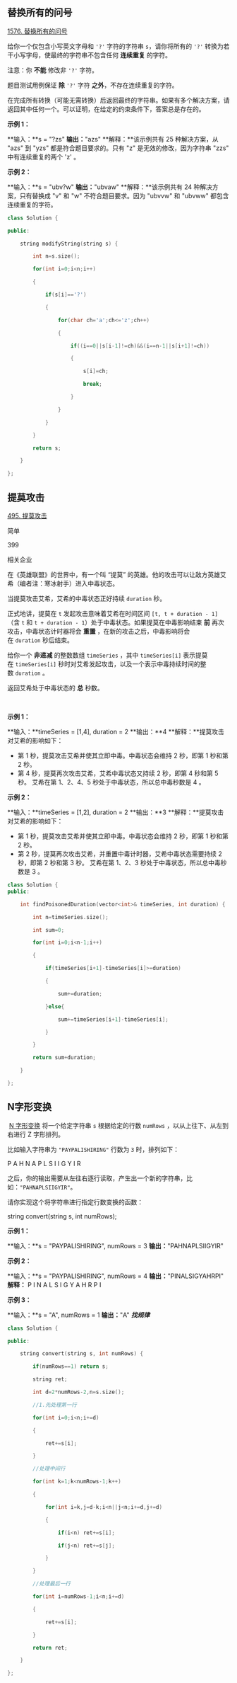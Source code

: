 ## 替换所有的问号
[1576. 替换所有的问号](https://leetcode.cn/problems/replace-all-s-to-avoid-consecutive-repeating-characters/)

给你一个仅包含小写英文字母和 `'?'` 字符的字符串 `s`，请你将所有的 `'?'` 转换为若干小写字母，使最终的字符串不包含任何 **连续重复** 的字符。

注意：你 **不能** 修改非 `'?'` 字符。

题目测试用例保证 **除** `'?'` 字符 **之外**，不存在连续重复的字符。

在完成所有转换（可能无需转换）后返回最终的字符串。如果有多个解决方案，请返回其中任何一个。可以证明，在给定的约束条件下，答案总是存在的。

**示例 1：**

**输入：**s = "?zs"
**输出：**"azs"
**解释：**该示例共有 25 种解决方案，从 "azs" 到 "yzs" 都是符合题目要求的。只有 "z" 是无效的修改，因为字符串 "zzs" 中有连续重复的两个 'z' 。

**示例 2：**

**输入：**s = "ubv?w"
**输出：**"ubvaw"
**解释：**该示例共有 24 种解决方案，只有替换成 "v" 和 "w" 不符合题目要求。因为 "ubvvw" 和 "ubvww" 都包含连续重复的字符。

```cpp
class Solution {

public:

    string modifyString(string s) {

        int n=s.size();

        for(int i=0;i<n;i++)

        {

            if(s[i]=='?')

            {

                for(char ch='a';ch<='z';ch++)

                {

                    if((i==0||s[i-1]!=ch)&&(i==n-1||s[i+1]!=ch))

                    {

                        s[i]=ch;

                        break;

                    }

                }

            }

        }

        return s;

    }

};
```

## 提莫攻击
[495. 提莫攻击](https://leetcode.cn/problems/teemo-attacking/)

简单

399

相关企业

在《英雄联盟》的世界中，有一个叫 “提莫” 的英雄。他的攻击可以让敌方英雄艾希（编者注：寒冰射手）进入中毒状态。

当提莫攻击艾希，艾希的中毒状态正好持续 `duration` 秒。

正式地讲，提莫在 `t` 发起攻击意味着艾希在时间区间 `[t, t + duration - 1]`（含 `t` 和 `t + duration - 1`）处于中毒状态。如果提莫在中毒影响结束 **前** 再次攻击，中毒状态计时器将会 **重置** ，在新的攻击之后，中毒影响将会在 `duration` 秒后结束。

给你一个 **非递减** 的整数数组 `timeSeries` ，其中 `timeSeries[i]` 表示提莫在 `timeSeries[i]` 秒时对艾希发起攻击，以及一个表示中毒持续时间的整数 `duration` 。

返回艾希处于中毒状态的 **总** 秒数。

 

**示例 1：**

**输入：**timeSeries = [1,4], duration = 2
**输出：**4
**解释：**提莫攻击对艾希的影响如下：
- 第 1 秒，提莫攻击艾希并使其立即中毒。中毒状态会维持 2 秒，即第 1 秒和第 2 秒。
- 第 4 秒，提莫再次攻击艾希，艾希中毒状态又持续 2 秒，即第 4 秒和第 5 秒。
艾希在第 1、2、4、5 秒处于中毒状态，所以总中毒秒数是 4 。

**示例 2：**

**输入：**timeSeries = [1,2], duration = 2
**输出：**3
**解释：**提莫攻击对艾希的影响如下：
- 第 1 秒，提莫攻击艾希并使其立即中毒。中毒状态会维持 2 秒，即第 1 秒和第 2 秒。
- 第 2 秒，提莫再次攻击艾希，并重置中毒计时器，艾希中毒状态需要持续 2 秒，即第 2 秒和第 3 秒。
艾希在第 1、2、3 秒处于中毒状态，所以总中毒秒数是 3 。
```cpp
class Solution {
public:

    int findPoisonedDuration(vector<int>& timeSeries, int duration) {

        int n=timeSeries.size();

        int sum=0;

        for(int i=0;i<n-1;i++)

        {

            if(timeSeries[i+1]-timeSeries[i]>=duration)

            {

                sum+=duration;

            }else{

                sum+=timeSeries[i+1]-timeSeries[i];

            }

        }

        return sum+duration;

    }

};
```
## N字形变换
 [N 字形变换](https://leetcode.cn/problems/zigzag-conversion/)
将一个给定字符串 `s` 根据给定的行数 `numRows` ，以从上往下、从左到右进行 Z 字形排列。

比如输入字符串为 `"PAYPALISHIRING"` 行数为 `3` 时，排列如下：

P   A   H   N
A P L S I I G
Y   I   R

之后，你的输出需要从左往右逐行读取，产生出一个新的字符串，比如：`"PAHNAPLSIIGYIR"`。

请你实现这个将字符串进行指定行数变换的函数：

string convert(string s, int numRows);

**示例 1：**

**输入：**s = "PAYPALISHIRING", numRows = 3
**输出：**"PAHNAPLSIIGYIR"

**示例 2：**

**输入：**s = "PAYPALISHIRING", numRows = 4
**输出：**"PINALSIGYAHRPI"
**解释：**
P     I    N
A   L S  I G
Y A   H R
P     I

**示例 3：**

**输入：**s = "A", numRows = 1
**输出：**"A"
***找规律***
```cpp
class Solution {

public:

    string convert(string s, int numRows) {

        if(numRows==1) return s;

        string ret;

        int d=2*numRows-2,n=s.size();

        //1.先处理第一行

        for(int i=0;i<n;i+=d)

        {

            ret+=s[i];

        }

        //处理中间行

        for(int k=1;k<numRows-1;k++)

        {

            for(int i=k,j=d-k;i<n||j<n;i+=d,j+=d)

            {

                if(i<n) ret+=s[i];

                if(j<n) ret+=s[j];

            }

        }

        //处理最后一行

        for(int i=numRows-1;i<n;i+=d)

        {

            ret+=s[i];

        }

        return ret;

    }

};
```